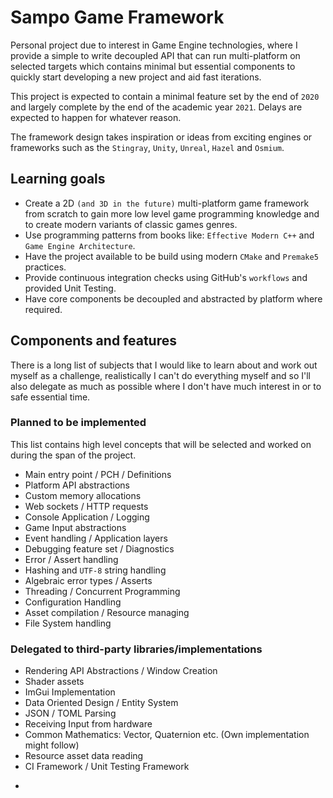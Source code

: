 # Sampo Game Framework

Personal project due to interest in Game Engine technologies, where I provide a simple to write decoupled API that can run multi-platform on selected targets which contains minimal but essential components to quickly start developing a new project and aid fast iterations. 

This project is expected to contain a minimal feature set by the end of `2020` and largely complete by the end of the academic year `2021`. Delays are expected to happen for whatever reason.

The framework design takes inspiration or ideas from exciting engines or frameworks such as the `Stingray`, `Unity`, `Unreal`, `Hazel` and `Osmium`.





## Learning goals

- Create a 2D `(and 3D in the future)` multi-platform game framework from scratch to gain more low level game programming knowledge and to create modern variants of classic games genres.
- Use programming patterns from books like: `Effective Modern C++` and `Game Engine Architecture`.
- Have the project available to be build using modern `CMake` and `Premake5` practices.
- Provide continuous integration checks using GitHub's `workflows` and provided Unit Testing.
- Have core components be decoupled and abstracted by platform where required.



## Components and features

There is a long list of subjects that I would like to learn about and work out myself as a challenge, realistically I can't do everything myself and so I'll also delegate as much as possible where I don't have much interest in or to safe essential time.



### Planned to be implemented

This list contains high level concepts that will be selected and worked on during the span of the project.

* Main entry point / PCH / Definitions
* Platform API abstractions
* Custom memory allocations
* Web sockets / HTTP requests
* Console Application / Logging
* Game Input abstractions
* Event handling / Application layers
* Debugging feature set / Diagnostics
* Error / Assert handling
* Hashing and `UTF-8` string handling
* Algebraic error types / Asserts
* Threading / Concurrent Programming
* Configuration Handling
* Asset compilation / Resource managing
* File System handling



### Delegated to third-party libraries/implementations

* Rendering API Abstractions / Window Creation
* Shader assets
* ImGui Implementation
* Data Oriented Design / Entity System
* JSON / TOML Parsing
* Receiving Input from hardware
* Common Mathematics: Vector, Quaternion etc. (Own implementation might follow)
* Resource asset data reading
* CI Framework / Unit Testing Framework

- 



